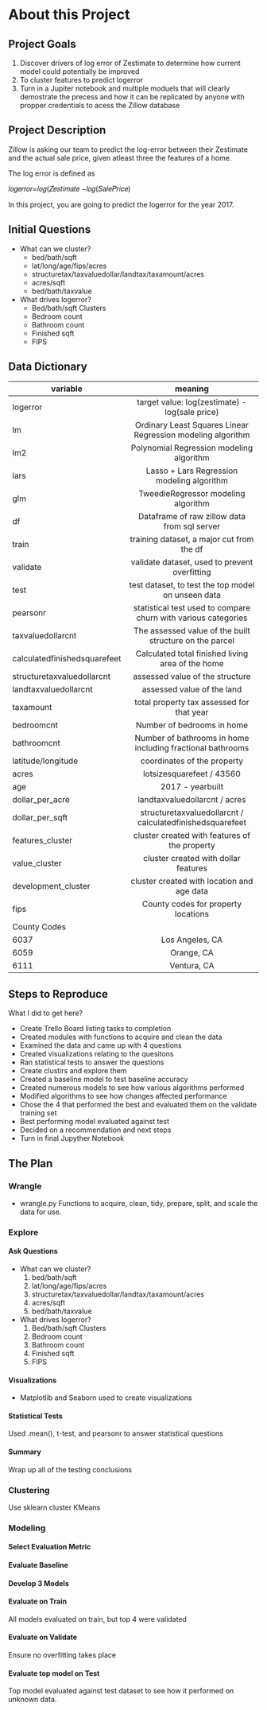 # About this Project

## Project Goals
1. Discover drivers of log error of Zestimate to determine how current model could potentially be improved
2. To cluster features to predict logerror
3. Turn in a Jupiter notebook and multiple moduels that will clearly demostrate the precess and how it can be replicated by anyone with propper credentials to acess the Zillow database

## Project Description

Zillow is asking our team to predict the log-error between their Zestimate and the actual sale price, given atleast three the features of a home.

 The log error is defined as

𝑙𝑜𝑔𝑒𝑟𝑟𝑜𝑟=𝑙𝑜𝑔(𝑍𝑒𝑠𝑡𝑖𝑚𝑎𝑡𝑒 −𝑙𝑜𝑔(𝑆𝑎𝑙𝑒𝑃𝑟𝑖𝑐𝑒)

In this project, you are going to predict the logerror for the year 2017.

## Initial Questions

- What can we cluster?
    - bed/bath/sqft
    - lat/long/age/fips/acres
    - structuretax/taxvaluedollar/landtax/taxamount/acres
    - acres/sqft
    - bed/bath/taxvalue
- What drives logerror?
    - Bed/bath/sqft Clusters
    - Bedroom count
    - Bathroom count
    - Finished sqft
    - FIPS

## Data Dictionary

| variable      | meaning       |
| ------------- |:-------------:|
|logerror|target value: log(zestimate) - log(sale price)
|lm|Ordinary Least Squares Linear Regression modeling algorithm|
|lm2|Polynomial Regression modeling algorithm |
|lars|Lasso + Lars Regression modeling algorithm|
|glm|TweedieRegressor modeling algorithm|
|df|Dataframe of raw zillow data from sql server|
|train| training dataset, a major cut from the df|
|validate| validate dataset, used to prevent overfitting|
|test| test dataset, to test the top model on unseen data|
|pearsonr| statistical test used to compare churn with various categories|
|taxvaluedollarcnt| The assessed value of the built structure on the parcel|
|calculatedfinishedsquarefeet| Calculated total finished living area of the home |
|structuretaxvaluedollarcnt| assessed value of the structure|
|landtaxvaluedollarcnt|assessed value of the land|
|taxamount|total property tax assessed for that year|
|bedroomcnt| Number of bedrooms in home |
|bathroomcnt| Number of bathrooms in home including fractional bathrooms|
|latitude/longitude| coordinates of the property|
|acres| lotsizesquarefeet / 43560|
|age| 2017 - yearbuilt|
|dollar_per_acre| landtaxvaluedollarcnt / acres|
|dollar_per_sqft| structuretaxvaluedollarcnt / calculatedfinishedsquarefeet|
|features_cluster|cluster created with features of the property|
|value_cluster|cluster created with dollar features|
|development_cluster|cluster created with location and age data|
|fips| County codes for property locations|
| County Codes||
|6037 | Los Angeles, CA|
|6059 | Orange, CA|
|6111 | Ventura, CA|


## Steps to Reproduce 
What I did to get here?
- Create Trello Board listing tasks to completion
- Created modules with functions to acquire and clean the data
- Examined the data and came up with 4 questions
- Created visualizations relating to the quesitons
- Ran statistical tests to answer the questions
- Create clustirs and explore them 
- Created a baseline model to test baseline accuracy
- Created numerous models to see how various algorithms performed
- Modified algorithms to see how changes affected performance
- Chose the 4 that performed the best and evaluated them on the validate training set
- Best performing model evaluated against test
- Decided on a recommendation and next steps
- Turn in final Jupyther Notebook

## The Plan

### Wrangle
- wrangle.py
Functions to acquire, clean, tidy, prepare, split, and scale the data for use.

### Explore
#### Ask Questions
- What can we cluster?
    1. bed/bath/sqft
    2. lat/long/age/fips/acres
    3. structuretax/taxvaluedollar/landtax/taxamount/acres
    4. acres/sqft
    5. bed/bath/taxvalue
- What drives logerror?
    1. Bed/bath/sqft Clusters
    2. Bedroom count
    3. Bathroom count
    4. Finished sqft
    5. FIPS

#### Visualizations
- Matplotlib and Seaborn used to create visualizations

#### Statistical Tests
Used .mean(), t-test, and pearsonr to answer statistical questions

#### Summary
Wrap up all of the testing conclusions

### Clustering

Use sklearn cluster KMeans

### Modeling
#### Select Evaluation Metric

#### Evaluate Baseline

#### Develop 3 Models

#### Evaluate on Train
All models evaluated on train, but top 4 were validated

#### Evaluate on Validate
Ensure no overfitting takes place

#### Evaluate top model on Test
Top model evaluated against test dataset to see how it performed on unknown data.